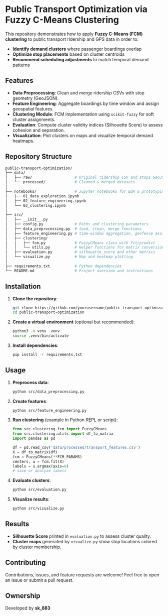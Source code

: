 # Public Transport Optimization via Fuzzy C-Means Clustering

This repository demonstrates how to apply **Fuzzy C-Means (FCM) clustering** to public transport ridership and GPS data in order to:

* **Identify demand clusters** where passenger boardings overlap
* **Optimize stop placements** based on cluster centroids
* **Recommend scheduling adjustments** to match temporal demand patterns

##  Features

* **Data Preprocessing**: Clean and merge ridership CSVs with stop geometry (GeoJSON).
* **Feature Engineering**: Aggregate boardings by time window and assign geospatial features.
* **Clustering Module**: FCM implementation using `scikit-fuzzy` for soft cluster assignments.
* **Evaluation**: Compute cluster validity indices (Silhouette Score) to assess cohesion and separation.
* **Visualization**: Plot clusters on maps and visualize temporal demand heatmaps.

##  Repository Structure

```bash
public-transport-optimization/
├── data/
│   ├── raw/                   # Original ridership CSV and stops GeoJSON
│   └── processed/             # Cleaned & merged datasets
│
├── notebooks/                 # Jupyter notebooks for EDA & prototyping
│   ├── 01_data_exploration.ipynb
│   ├── 02_feature_engineering.ipynb
│   └── 03_clustering.ipynb
│
├── src/
│   ├── __init__.py
│   ├── config.py              # Paths and clustering parameters
│   ├── data_preprocessing.py  # load, clean, merge functions
│   ├── feature_engineering.py # time-window aggregation, geofence assignment
│   ├── clustering/
│   │   ├── fcm.py             # FuzzyCMeans class with fit/predict
│   │   └── utils.py           # Helper functions for matrix conversion
│   ├── evaluation.py          # silhouette_score and other metrics
│   └── visualize.py           # Map and heatmap plotting
│
├── requirements.txt           # Python dependencies
└── README.md                  # Project overview and instructions
```

##  Installation

1. **Clone the repository**:

   ```bash
   git clone https://github.com/yourusername/public-transport-optimization.git
   cd public-transport-optimization
   ```

2. **Create a virtual environment** (optional but recommended):

   ```bash
   python3 -m venv .venv
   source .venv/bin/activate
   ```

3. **Install dependencies**:

   ```bash
   pip install -r requirements.txt
   ```

##  Usage

1. **Preprocess data**:

   ```bash
   python src/data_preprocessing.py
   ```

2. **Create features**:

   ```bash
   python src/feature_engineering.py
   ```

3. **Run clustering** (example in Python REPL or script):

   ```python
   from src.clustering.fcm import FuzzyCMeans
   from src.clustering.utils import df_to_matrix
   import pandas as pd

   df = pd.read_csv('data/processed/transport_features.csv')
   X = df_to_matrix(df)
   fcm = FuzzyCMeans(**FCM_PARAMS)
   centers, u = fcm.fit(X)
   labels = u.argmax(axis=0)
   # save or analyze labels
   ```

4. **Evaluate clusters**:

   ```bash
   python src/evaluation.py
   ```

5. **Visualize results**:

   ```bash
   python src/visualize.py
   ```

##  Results

* **Silhouette Score** printed in `evaluation.py` to assess cluster quality.
* **Cluster maps** generated by `visualize.py` show stop locations colored by cluster membership.

##  Contributing

Contributions, issues, and feature requests are welcome! Feel free to open an issue or submit a pull request.

##  Ownership

Developed by **sk_883**
